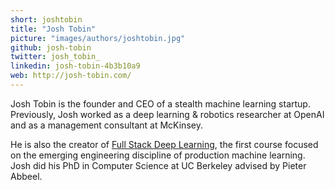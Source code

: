 ```yaml
---
short: joshtobin
title: "Josh Tobin"
picture: "images/authors/joshtobin.jpg"
github: josh-tobin
twitter: josh_tobin_
linkedin: josh-tobin-4b3b10a9
web: http://josh-tobin.com/
---
```


Josh Tobin is the founder and CEO of a stealth machine learning startup. Previously, Josh worked as
a deep learning & robotics researcher at OpenAI and as a management consultant at McKinsey.

He is also the creator of [Full Stack Deep Learning](http://fullstackdeeplearning.com),
the first course focused on the emerging engineering discipline of production machine learning.
Josh did his PhD in Computer Science at UC Berkeley advised by Pieter Abbeel.
